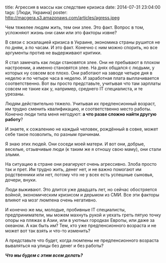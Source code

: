 title: Агрессия в массы как следствие кризиса
date: 2014-07-31 23:04:00
tags: [Люди, Украина]
poster: http://macgera.s3.amazonaws.com/articles/agress.jpeg

Чем тяжелее людям жить, тем они злее. Это факт. Вопрос в том, усложняют жизнь они сами или это факторы извне?

В связи с эскалацией кризиса в Украине, экономика страны рушится не по дням, а по часам. И это факт. Конечно с ним можно спорить, но все аргументы против не выдерживают критики.

Я стал замечать как люди становятся злее. Они не пребывают в плохом настроении, а именно становятся злее. На днях общался с людьми, у которых ну совсем все плохо. Они работают на заводе четыре дня в неделю и по четыре часа в неделю. И заработная плата выплачивается соответственно. Вот вы просто представьте, учитывая что там зарплаты совсем не такие как у, например, среднего IT специалиста, и те урезаны.

Людям действительно тяжело. Учитывая их предпенсионный возраст, им трудно сменить квалификацию, и соответственно место работы. Конечно люди типа меня негодуют: **а что разве сложно найти другую работу**?

И знаете, к сожалению не каждый человек, рождённый в совке, может себе такое позволить, по разным причинам.

Я знаю этих людей. Они соседи моей матери. И вот они, добрые, веселые, отзывчивые люди (к таким же я отношу свою маму), они стали злыми.

На ситуацию в стране они реагируют очень агрессивно. Злоба просто так и прет. Им трудно жить, денег нет, и не важно помогают им родственники или нет, потому что не у всех есть успешные сыновья, дочери, внуки.

Люди выживают. Это длится уже двадцать лет, но сейчас обостряется войной, экономическим кризисом и дерьмом из СМИ. Все эти факторы влияют на мозг люмпена очень негативно.

И конечно же мы, молодые, пробивные IT специалисты, предприниматели, мы можем махнуть рукой и уехать греть пятую точку опоры на пляжах в Азии, или в уютных городках Европы, или даже за океаном. А как быть им? Тем, кто уже предпенсионного возраста и не может вот так взять и что-то изменить?

А представьте что будет, когда люмпены не предпенсионного возраста вываляться на улицы без денег и без работы?

***Что мы будем с этим всем делать?***